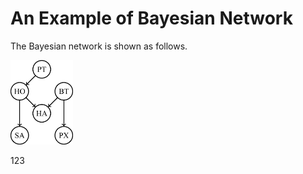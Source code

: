 # An Example of Bayesian Network

The Bayesian network is shown as follows.

<img src="/README/BayesianNetwork.png" width = "100" alt="Bayesian Network" />

123

